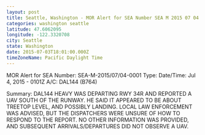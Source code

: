 ```yaml
---
layout: post
title: Seattle, Washington - MOR Alert for SEA Number SEA M 2015 07 04 0001 Type Date Time Jul
categories: washington seattle
latitude: 47.6062095
longitude: -122.3320708
city: Seattle
state: Washington
date: 2015-07-03T18:01:00.000Z
timeZoneName: Pacific Daylight Time
---
```


MOR Alert for SEA
Number: SEA-M-2015/07/04-0001
Type: 
Date/Time: Jul 4, 2015 - 0101Z
A/C: DAL144 (B764)

Summary: DAL144 HEAVY WAS DEPARTING RWY 34R AND REPORTED A UAV SOUTH OF THE RUNWAY. HE SAID IT APPEARED TO BE ABOUT TREETOP LEVEL, AND POSSIBLY LANDING. LOCAL LAW ENFORCEMENT WAS ADVISED, BUT THE DISPATCHERS WERE UNSURE OF HOW TO RESPOND TO THE REPORT. NO OTHER INFORMATION WAS PROVIDED, AND SUBSEQUENT ARRIVALS/DEPARTURES DID NOT OBSERVE A UAV.

